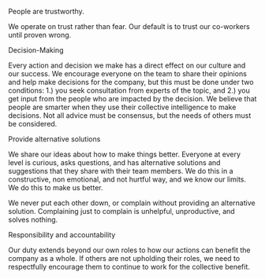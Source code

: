 People are trustworthy.

We operate on trust rather than fear. Our default is to trust our co-workers until proven wrong.

Decision-Making

Every action and decision we make has a direct effect on our culture and our success. We encourage everyone on the team to share their opinions and help make decisions for the company, but this must be done under two conditions: 1.) you seek consultation from experts of the topic, and 2.) you get input from the people who are impacted by the decision. We believe that people are smarter when they use their collective intelligence to make decisions. Not all advice must be consensus, but the needs of others must be considered.

Provide alternative solutions

We share our ideas about how to make things better. Everyone at every level is curious, asks questions, and has alternative solutions and suggestions that they share with their team members. We do this in a constructive, non emotional, and not hurtful way, and we know our limits. We do this to make us better.
 
We never put each other down, or complain without providing an alternative solution. Complaining just to complain is unhelpful, unproductive, and solves nothing.

Responsibility and accountability

Our duty extends beyond our own roles to how our actions can benefit the company as a whole. If others are not upholding their roles, we need to respectfully encourage them to continue to work for the collective benefit.
